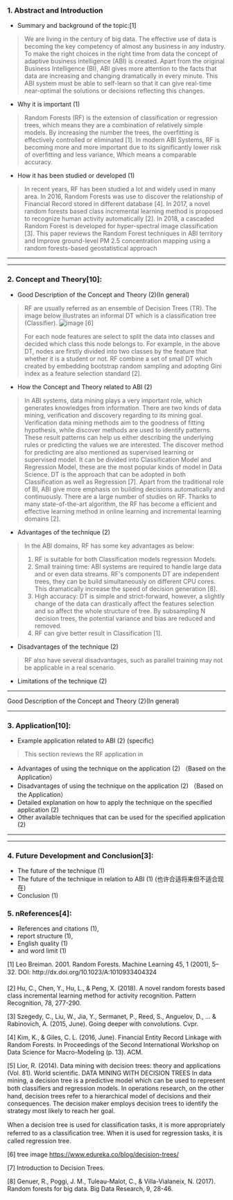 

### 1. Abstract and Introduction
+ Summary and background of the topic:[1]
> We are living in the century of big data. The effective use of data is becoming the key competency of almost any business in any industry. To make the right choices in the right time from data the concept of adaptive business intelligence (ABI) is created.  Apart from the original Business Intelligence (BI), ABI gives more attention to the facts that data are increasing and changing dramatically in every minute. This ABI system must be able to self-learn so that it can give real-time near-optimal the solutions or decisions reflecting this changes.

+ Why it is important (1)
> Random Forests (RF) is the extension of classification or regression trees, which means they are a combination of relatively simple models. By increasing the number the trees, the overfitting is effectively controlled or eliminated [1]. In modern ABI Systems, RF is becoming more and more important due to its significantly lower risk of overfitting and less variance, Which means a comparable accuracy.

+ How it has been studied or developed (1)
> In recent years, RF has been studied a lot and widely used in many area. In 2016, Random Forests was use to discover the relationship of Financial Record stored in different database [4]. In 2017, a novel random forests based class incremental learning method is proposed to recognize human activity automatically [2]. In 2018, a cascaded Random Forest is developed for hyper-spectral image classification [3]. This paper reviews the Random Forest techniques in ABI territory and Improve ground-level PM 2.5 concentration mapping using a random forests-based geostatistical approach



---

----------------------------------------------------------------------------------------
### 2. Concept and Theory[10]:
+ Good Description of the Concept and Theory (2)(In general)
> RF are usually referred as an ensemble of Decision Trees (TR). The image below illustrates an informal DT which is a classification tree (Classifier).
![image](https://cdn.edureka.co/blog/wp-content/uploads/2015/01/tree1.png)
> [6]
>
> For each node features are select to split the data into classes and decided which class this node belongs to. For example, in the above DT, nodes are firstly divided into two classes by the feature that whether it is a student or not. RF combine a set of small DT which created by embedding bootstrap random sampling and adopting Gini index as a feature selection standard [2].

+ How the Concept and Theory related to ABI (2)
> In ABI systems, data mining plays a very important role, which generates knowledges from information. There are two kinds of data mining, verification and discovery regarding to its mining goal. Verification data mining methods aim to the goodness of fitting hypothesis, while discover methods are used to identify patterns. These result patterns can help us either describing the underlying rules or predicting the values we are interested. The discover method for predicting are also mentioned as supervised learning or supervised model. It can be divided into Classification Model and Regression Model, these are the most popular kinds of model in Data Science. DT is the approach that can be adopted in both Classification as well as Regression [7].
> Apart from the traditional role of BI, ABI give more emphasis on building decisions automatically and continuously. There are a large number of studies on RF. Thanks to many state-of-the-art algorithm, the RF has become a efficient and effective learning method in online learning and incremental learning domains [2].


+ Advantages of the technique (2)
> In the ABI domains, RF has some key advantages as below:
> 1. RF is suitable for both Classification models regression Models.
> 1. Small training time: ABI systems are required to handle large data and or even data streams. RF's components DT are independent trees, they can be build simultaneously on different CPU cores. This dramatically increase the speed of decision generation [8].
> 2. High accuracy: DT is simple and strict-forward, however, a slightly change of the data can drastically affect the features selection and so affect the whole structure of tree. By subsampling N decision trees, the potential variance and bias are reduced and removed.
> 3. RF can give better result in Classification [1].

+ Disadvantages of the technique (2)
> RF also have several disadvantages, such as parallel training may not be applicable in a real scenario.
>


+ Limitations of the technique (2)
--------------------------------------------------------------------------------------
Good Description of the Concept and Theory (2)(In general)



--------------------------------------------------------------------------------------
### 3. Application[10]:
+ Example application related to ABI (2)  (specific)
> This section reviews the RF application in

+ Advantages of using the technique on the application (2)  （Based on the Application）
+ Disadvantages of using the technique on the application (2) （Based on the Application）
+ Detailed explanation on how to apply the technique on the specified application (2)
+ Other available techniques that can be used for the specified application (2)
--------------------------------------------------------------------------------------
--------------------------------------------------------------------------------------
### 4. Future Development and Conclusion[3]:
+ The future of the technique (1)
+ The future of the technique in relation to ABI (1) (也许合适将来但不适合现在)
+ Conclusion (1)

### 5. nReferences[4]:
+ References and citations (1),
+ report structure (1),
+ English quality (1)
+ and word limit (1)



[1] Leo Breiman. 2001. Random Forests. Machine Learning 45, 1 (2001), 5–32. DOI: http://dx.doi.org/10.1023/A:1010933404324

[2] Hu, C., Chen, Y., Hu, L., & Peng, X. (2018). A novel random forests based class incremental learning method for activity recognition. Pattern Recognition, 78, 277-290.

[3] Szegedy, C., Liu, W., Jia, Y., Sermanet, P., Reed, S., Anguelov, D., ... & Rabinovich, A. (2015, June). Going deeper with convolutions. Cvpr.

[4] Kim, K., & Giles, C. L. (2016, June). Financial Entity Record Linkage with Random Forests. In Proceedings of the Second International Workshop on Data Science for Macro-Modeling (p. 13). ACM.

[5] Lior, R. (2014). Data mining with decision trees: theory and applications (Vol. 81). World scientific.
DATA MINING WITH DECISION TREES
In data mining, a decision tree is a predictive model which can be used to represent both classiﬁers and regression models. In operations research, on the other hand, decision trees refer to a hierarchical model of decisions and their consequences. The decision maker employs decision trees to identify the strategy most likely to reach her goal.

When a decision tree is used for classiﬁcation tasks, it is more appropriately referred to as a classiﬁcation tree. When it is used for regression tasks, it is called regression tree.


[6] tree image https://www.edureka.co/blog/decision-trees/


[7] Introduction to Decision Trees.

[8] Genuer, R., Poggi, J. M., Tuleau-Malot, C., & Villa-Vialaneix, N. (2017). Random forests for big data. Big Data Research, 9, 28-46.
